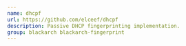 ```yaml
---
name: dhcpf
url: https://github.com/elceef/dhcpf
description: Passive DHCP fingerprinting implementation.
group: blackarch blackarch-fingerprint
---
```

